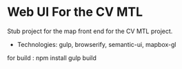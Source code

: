 Web UI For the CV MTL
=====================

Stub project for the map front end
for the CV MTL project.

 - Technologies: gulp, browserify, semantic-ui, mapbox-gl

for build :
npm install
gulp build

